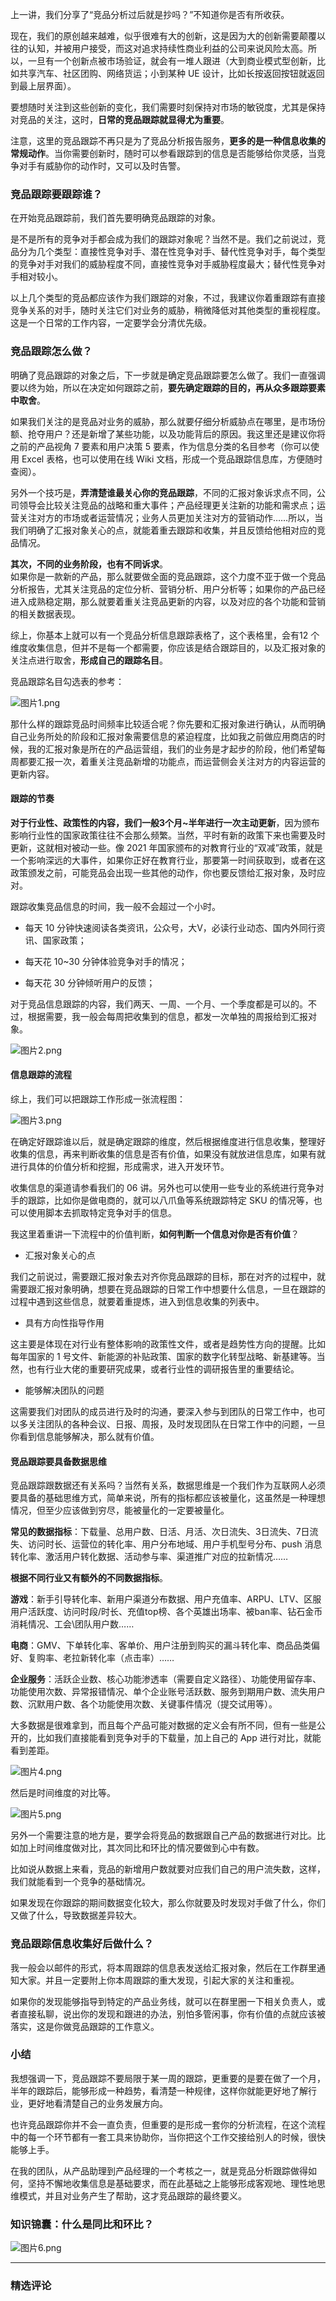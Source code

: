 <p data-nodeid="2587" class="">上一讲，我们分享了“竞品分析过后就是抄吗？”不知道你是否有所收获。</p>






<p data-nodeid="554">现在，我们的原创越来越难，似乎很难有大的创新，这是因为大的创新需要颠覆以往的认知，并被用户接受，而这对追求持续性商业利益的公司来说风险太高。所以，一旦有一个创新点被市场验证，就会有一堆人跟进（大到商业模式型创新，比如共享汽车、社区团购、网络货运；小到某种 UE 设计，比如长按返回按钮就返回到最上层界面）。</p>
<p data-nodeid="555">要想随时关注到这些创新的变化，我们需要时刻保持对市场的敏锐度，尤其是保持对竞品的关注，这时，<strong data-nodeid="624">日常的竞品跟踪就显得尤为重要</strong>。</p>
<p data-nodeid="556">注意，这里的竞品跟踪不再只是为了竞品分析报告服务，<strong data-nodeid="630">更多的是一种信息收集的常规动作</strong>。当你需要创新时，随时可以参看跟踪到的信息是否能够给你灵感，当竞争对手有威胁你的动作时，又可以及时告警。</p>
<h3 data-nodeid="557">竞品跟踪要跟踪谁？</h3>
<p data-nodeid="558">在开始竞品跟踪前，我们首先要明确竞品跟踪的对象。</p>
<p data-nodeid="559">是不是所有的竞争对手都会成为我们的跟踪对象呢？当然不是。我们之前说过，竞品分为几个类型：直接性竞争对手、潜在性竞争对手、替代性竞争对手，每个类型的竞争对手对我们的威胁程度不同，直接性竞争对手威胁程度最大；替代性竞争对手相对较小。</p>
<p data-nodeid="560">以上几个类型的竞品都应该作为我们跟踪的对象，不过，我建议你着重跟踪有直接竞争关系的对手，随时关注它们对业务的威胁，稍微降低对其他类型的重视程度。这是一个日常的工作内容，一定要学会分清优先级。</p>
<h3 data-nodeid="561">竞品跟踪怎么做？</h3>
<p data-nodeid="562">明确了竞品跟踪的对象之后，下一步就是确定竞品跟踪要怎么做了。我们一直强调要以终为始，所以在决定如何跟踪之前，<strong data-nodeid="641">要先确定跟踪的目的，再从众多跟踪要素中取舍</strong>。</p>
<p data-nodeid="563">如果我们关注的是竞品对业务的威胁，那么就要仔细分析威胁点在哪里，是市场份额、抢夺用户？还是新增了某些功能，以及功能背后的原因。我这里还是建议你将之前的产品视角 7 要素和用户决策 5 要素，作为信息分类的名目参考（你可以使用 Excel 表格，也可以使用在线 Wiki 文档，形成一个竞品跟踪信息库，方便随时查阅）。</p>
<p data-nodeid="564">另外一个技巧是，<strong data-nodeid="648">弄清楚谁最关心你的竞品跟踪</strong>，不同的汇报对象诉求点不同，公司领导会比较关注竞品的战略和重大事件；产品经理更关注新的功能和需求点；运营关注对方的市场或者运营情况；业务人员更加关注对方的营销动作……所以，当我们明确了汇报对象关心的点，就能着重去跟踪和收集，并且反馈给他相对应的竞品情况。</p>
<p data-nodeid="565"><strong data-nodeid="655">其次，不同的业务阶段，也有不同诉求</strong>。<br>
如果你是一款新的产品，那么就要做全面的竞品跟踪，这个力度不亚于做一个竞品分析报告，尤其关注竞品的定位分析、营销分析、用户分析等；如果你的产品已经进入成熟稳定期，那么就要着重关注竞品更新的内容，以及对应的各个功能和营销的相关数据表现。</p>
<p data-nodeid="566">综上，你基本上就可以有一个竞品分析信息跟踪表格了，这个表格里，会有12 个维度收集信息，但并不是每一个都需要，你应该是结合跟踪目的，以及汇报对象的关注点进行取舍，<strong data-nodeid="661">形成自己的跟踪名目</strong>。</p>
<p data-nodeid="3329">竞品跟踪名目勾选表的参考：</p>
<p data-nodeid="3330" class=""><img src="https://s0.lgstatic.com/i/image6/M01/54/5D/Cgp9HWEd_GeAV_0IAAEdCwno8MY574.png" alt="图片1.png" data-nodeid="3334"></p>



<p data-nodeid="568" class="">那什么样的跟踪竞品时间频率比较适合呢？你先要和汇报对象进行确认，从而明确自己业务所处的阶段和汇报对象需要信息的紧迫程度，比如我之前做应用商店的时候，我的汇报对象是所在的产品运营组，我们的业务是才起步的阶段，他们希望每周都要汇报一次，着重关注竞品新增的功能点，而运营侧会关注对方的内容运营的更新内容。</p>
<h4 data-nodeid="569">跟踪的节奏</h4>
<p data-nodeid="570"><strong data-nodeid="671">对于行业性、政策性的内容，我们一般3个月~半年进行一次主动更新</strong>，因为颁布影响行业性的国家政策往往不会那么频繁。当然，平时有新的政策下来也需要及时更新，这就相对被动一些。像 2021 年国家颁布的对教育行业的“双减”政策，就是一个影响深远的大事件，如果你正好在教育行业，那要第一时间获取到，或者在这政策颁发之前，可能竞品会出现一些其他的动作，你也要反馈给汇报对象，及时应对。</p>
<p data-nodeid="571">跟踪收集竞品信息的时间，我一般不会超过一个小时。</p>
<ul data-nodeid="572">
<li data-nodeid="573">
<p data-nodeid="574">每天 10 分钟快速阅读各类资讯，公众号，大V，必读行业动态、国内外同行资讯、国家政策；</p>
</li>
<li data-nodeid="575">
<p data-nodeid="576">每天花 10~30 分钟体验竞争对手的情况；</p>
</li>
<li data-nodeid="577">
<p data-nodeid="578">每天花 30 分钟倾听用户的反馈；</p>
</li>
</ul>
<p data-nodeid="4091">对于竞品信息跟踪的内容，我们两天、一周、一个月、一个季度都是可以的。不过，根据需要，我一般会每周把收集到的信息，都发一次单独的周报给到汇报对象。</p>
<p data-nodeid="4092" class=""><img src="https://s0.lgstatic.com/i/image6/M01/54/66/CioPOWEd_HmAX3ChAAY4MFMd5-M100.png" alt="图片2.png" data-nodeid="4096"></p>



<h4 data-nodeid="580">信息跟踪的流程</h4>
<p data-nodeid="4869">综上，我们可以把跟踪工作形成一张流程图：</p>
<p data-nodeid="4870" class=""><img src="https://s0.lgstatic.com/i/image6/M00/54/66/CioPOWEd_IeAcZnrAADmrhNxSz0709.png" alt="图片3.png" data-nodeid="4874"></p>



<p data-nodeid="582">在确定好跟踪谁以后，就是确定跟踪的维度，然后根据维度进行信息收集，整理好收集的信息，再来判断收集的信息是否有价值，如果没有就放进信息库，如果有就进行具体的价值分析和挖掘，形成需求，进入开发环节。</p>
<p data-nodeid="583">收集信息的渠道请参看我们的 06 讲。另外也可以使用一些专业的系统进行竞争对手的跟踪，比如你是做电商的，就可以八爪鱼等系统跟踪特定 SKU 的情况等，也可以使用脚本去抓取特定竞争对手的信息。</p>
<p data-nodeid="584">我这里着重讲一下流程中的价值判断，<strong data-nodeid="688">如何判断一个信息对你是否有价值</strong>？</p>
<ul data-nodeid="585">
<li data-nodeid="586">
<p data-nodeid="587">汇报对象关心的点</p>
</li>
</ul>
<p data-nodeid="588">我们之前说过，需要跟汇报对象去对齐你竞品跟踪的目标，那在对齐的过程中，就需要跟汇报对象明确，想要在竞品跟踪的日常工作中想要什么信息，一旦在跟踪的过程中遇到这些信息，就要着重提炼，进入到信息收集的列表中。</p>
<ul data-nodeid="589">
<li data-nodeid="590">
<p data-nodeid="591">具有方向性指导作用</p>
</li>
</ul>
<p data-nodeid="592">这主要是体现在对行业有整体影响的政策性文件，或者是趋势性方向的提醒。比如每年国家的 1 号文件、新能源的补贴政策、国家的数字化转型战略、新基建等。当然，也有行业大佬的重要研究成果，或者行业性的调研报告里的重要结论。</p>
<ul data-nodeid="593">
<li data-nodeid="594">
<p data-nodeid="595">能够解决团队的问题</p>
</li>
</ul>
<p data-nodeid="596">这需要我们对团队的成员进行及时的沟通，要深入参与到团队的日常工作中，也可以多关注团队的各种会议、日报、周报，及时发现团队在日常工作中的问题，一旦你看到信息能够解决，那么就有价值。</p>
<h4 data-nodeid="597">竞品跟踪要具备数据思维</h4>
<p data-nodeid="598">竞品跟踪跟数据还有关系吗？当然有关系，数据思维是一个我们作为互联网人必须要具备的基础思维方式，简单来说，所有的指标都应该被量化，这虽然是一种理想情况，但至少应该做到穷尽，能被量化的一定要被量化。</p>
<p data-nodeid="599"><strong data-nodeid="701">常见的数据指标</strong>：下载量、总用户数、日活、月活、次日流失、3日流失、7日流失、访问时长、运营位的转化率、用户分布地域、用户手机型号分布、push 消息转化率、激活用户转化数据、活动参与率、渠道推广对应的拉新情况……</p>
<p data-nodeid="600"><strong data-nodeid="706">根据不同行业又有额外的不同数据指标</strong>。</p>
<p data-nodeid="601"><strong data-nodeid="713">游戏</strong>：新手引导转化率、新用户渠道分布数据、用户充值率、ARPU、LTV、区服用户活跃度、访问时段/时长、充值top榜、各个英雄出场率、被ban率、钻石金币消耗情况、工会\团队用户数……</p>
<p data-nodeid="602"><strong data-nodeid="718">电商</strong>：GMV、下单转化率、客单价、用户注册到购买的漏斗转化率、商品品类偏好、复购率、老拉新转化率（点击率）……</p>
<p data-nodeid="603"><strong data-nodeid="723">企业服务</strong>：活跃企业数、核心功能渗透率（需要自定义路径）、功能使用留存率、功能使用次数、异常报错情况、单个企业账号活跃数、服务到期用户数、流失用户数、沉默用户数、各个功能使用次数、关键事件情况（提交试用等）。</p>
<p data-nodeid="9295">大多数据是很难拿到，而且每个产品可能对数据的定义会有所不同，但有一些是公开的，比如我们直接能看到竞争对手的下载量，加上自己的 App 进行对比，就能看到差距。</p>
<p data-nodeid="10105"><img src="https://s0.lgstatic.com/i/image6/M00/54/66/CioPOWEd_NCAao_CAAJ2nNjVfzI601.png" alt="图片4.png" data-nodeid="10109"></p>
<p data-nodeid="10923">然后是时间维度的对比等。</p>
<p data-nodeid="10924" class=""><img src="https://s0.lgstatic.com/i/image6/M00/54/5E/Cgp9HWEd_WCAKV_zAAKLuYJwDvA412.png" alt="图片5.png" data-nodeid="10928"></p>











<p data-nodeid="17559" class="">另外一个需要注意的地方是，要学会将竞品的数据跟自己产品的数据进行对比。比如加上时间维度做对比，其次同比和环比的情况要做到心中有数。</p>





























<p data-nodeid="607">比如说从数据上来看，竞品的新增用户数就要对应我们自己的用户流失数，这样，我们就能看到一个竞争的基础情况。</p>
<p data-nodeid="608">如果发现在你跟踪的期间数据变化较大，那么你就要及时发现对手做了什么，你们又做了什么，导致数据差异较大。</p>
<h3 data-nodeid="609">竞品跟踪信息收集好后做什么？</h3>
<p data-nodeid="610">我一般会以邮件的形式，将本周跟踪的信息表发送给汇报对象，然后在工作群里通知大家。并且一定要附上你本周跟踪的重大发现，引起大家的关注和重视。</p>
<p data-nodeid="611">如果你的发现能够指导到特定的产品业务线，就可以在群里圈一下相关负责人，或者直接私聊，说出你的发现和跟进的办法，别怕多管闲事，你有价值的点就应该被落实，这是你做竞品跟踪的工作意义。</p>
<h3 data-nodeid="612">小结</h3>
<p data-nodeid="613">我想强调一下，竞品跟踪不要局限于某一周的跟踪，更重要的是要在做了一个月，半年的跟踪后，能够形成一种趋势，看清楚一种规律，这样你就能更好地了解行业，更好地看清楚自己的业务发展方向。</p>
<p data-nodeid="614">也许竞品跟踪你并不会一直负责，但重要的是形成一套你的分析流程，在这个流程中的每一个环节都有一套工具来协助你，当你把这个工作交接给别人的时候，很快能够上手。</p>
<p data-nodeid="615">在我的团队，从产品助理到产品经理的一个考核之一，就是竞品分析跟踪做得如何，坚持不懈地收集信息是基础要求，而在此基础之上能够形成客观地、理性地思维模式，并且对业务产生了帮助，这才竞品跟踪的最终要义。</p>
<h3 data-nodeid="18381">知识锦囊：什么是同比和环比？</h3>
<p data-nodeid="18382" class=""><img src="https://s0.lgstatic.com/i/image6/M01/54/5E/Cgp9HWEd_beAOQS5AAHEWhX462I037.png" alt="图片6.png" data-nodeid="18386"></p>

---

### 精选评论


